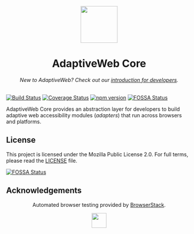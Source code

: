 <div align="center"><img width="100" src="https://avatars2.githubusercontent.com/u/34218781?s=200&v=4" /></div>
<h1 align="center">AdaptiveWeb Core</h1>
<div align="center"><i>New to AdaptiveWeb? Check out our <a href="#">introduction for developers</a>.</i></div>
<br>

[![Build Status](https://travis-ci.org/TheAdaptiveWeb/AdaptiveWeb-Core.svg?branch=master)](https://travis-ci.org/TheAdaptiveWeb/AdaptiveWeb-Core) [![Coverage Status](https://coveralls.io/repos/github/TheAdaptiveWeb/AdaptiveWeb-Core/badge.svg?branch=master)](https://coveralls.io/github/TheAdaptiveWeb/AdaptiveWeb-Core?branch=master) [![npm version](https://badge.fury.io/js/adaptiveweb.svg)](https://badge.fury.io/js/adaptiveweb)
[![FOSSA Status](https://app.fossa.io/api/projects/git%2Bgithub.com%2FTheAdaptiveWeb%2FAdaptiveWeb-Core.svg?type=shield)](https://app.fossa.io/projects/git%2Bgithub.com%2FTheAdaptiveWeb%2FAdaptiveWeb-Core?ref=badge_shield)

AdaptiveWeb Core provides an abstraction layer for developers to build adaptive web accessibility modules (_adapters_) that run across browsers and platforms.

## License
This project is licensed under the Mozilla Public License 2.0. For full terms, please read the [LICENSE](/TheAdaptiveWeb/AdaptiveWeb-Core/blob/master/LICENSE) file.


[![FOSSA Status](https://app.fossa.io/api/projects/git%2Bgithub.com%2FTheAdaptiveWeb%2FAdaptiveWeb-Core.svg?type=large)](https://app.fossa.io/projects/git%2Bgithub.com%2FTheAdaptiveWeb%2FAdaptiveWeb-Core?ref=badge_large)

## Acknowledgements
<p align="center">Automated browser testing provided by <a href="https://browserstack.com">BrowserStack</a>.</p>

<div align="center"><a href="https://browserstack.com"><image height="40" src="https://github.com/TheAdaptiveWeb/AdaptiveWeb-Core/raw/master/.github_images/Browserstack-logo%402x.png" /></a></div>